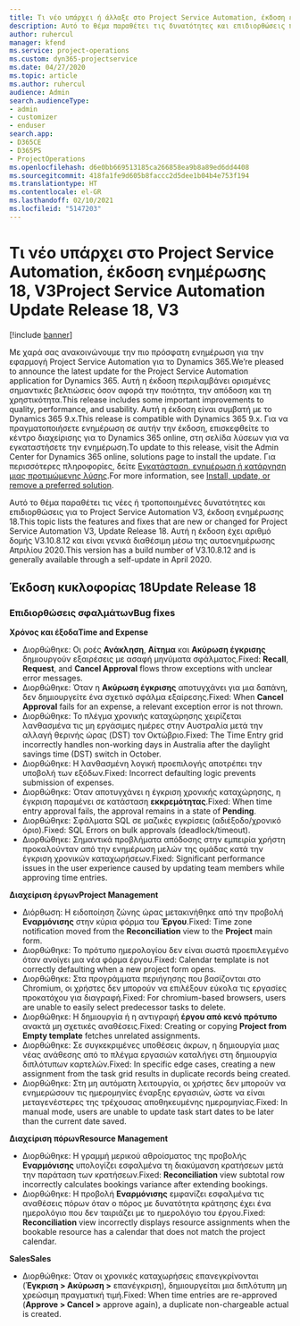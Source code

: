 ```yaml
---
title: Τι νέο υπάρχει ή άλλαξε στο Project Service Automation, έκδοση ενημέρωσης 18, V3
description: Αυτό το θέμα παραθέτει τις δυνατότητες και επιδιορθώσεις που είναι διαθέσιμες στο Project Service Automation, έκδοση ενημέρωσης 18, V3.
author: ruhercul
manager: kfend
ms.service: project-operations
ms.custom: dyn365-projectservice
ms.date: 04/27/2020
ms.topic: article
ms.author: ruhercul
audience: Admin
search.audienceType:
- admin
- customizer
- enduser
search.app:
- D365CE
- D365PS
- ProjectOperations
ms.openlocfilehash: d6e0bb669513185ca266858ea9b8a89ed6dd4408
ms.sourcegitcommit: 418fa1fe9d605b8faccc2d5dee1b04b4e753f194
ms.translationtype: HT
ms.contentlocale: el-GR
ms.lasthandoff: 02/10/2021
ms.locfileid: "5147203"
---
```

# <a name="project-service-automation-update-release-18-v3"></a><span data-ttu-id="30a95-103">Τι νέο υπάρχει στο Project Service Automation, έκδοση ενημέρωσης 18, V3</span><span class="sxs-lookup"><span data-stu-id="30a95-103">Project Service Automation Update Release 18, V3</span></span>

[!include [banner](../includes/psa-now-project-operations.md)]

<span data-ttu-id="30a95-104">Με χαρά σας ανακοινώνουμε την πιο πρόσφατη ενημέρωση για την εφαρμογή Project Service Automation για το Dynamics 365.</span><span class="sxs-lookup"><span data-stu-id="30a95-104">We’re pleased to announce the latest update for the Project Service Automation application for Dynamics 365.</span></span> <span data-ttu-id="30a95-105">Αυτή η έκδοση περιλαμβάνει ορισμένες σημαντικές βελτιώσεις όσον αφορά την ποιότητα, την απόδοση και τη χρηστικότητα.</span><span class="sxs-lookup"><span data-stu-id="30a95-105">This release includes some important improvements to quality, performance, and usability.</span></span> <span data-ttu-id="30a95-106">Αυτή η έκδοση είναι συμβατή με το Dynamics 365 9.x.</span><span class="sxs-lookup"><span data-stu-id="30a95-106">This release is compatible with Dynamics 365 9.x.</span></span> <span data-ttu-id="30a95-107">Για να πραγματοποιήσετε ενημέρωση σε αυτήν την έκδοση, επισκεφθείτε το κέντρο διαχείρισης για το Dynamics 365 online, στη σελίδα λύσεων για να εγκαταστήσετε την ενημέρωση.</span><span class="sxs-lookup"><span data-stu-id="30a95-107">To update to this release, visit the Admin Center for Dynamics 365 online, solutions page to install the update.</span></span> <span data-ttu-id="30a95-108">Για περισσότερες πληροφορίες, δείτε [Εγκατάσταση, ενημέρωση ή κατάργηση μιας προτιμώμενης λύσης](https://docs.microsoft.com/power-platform/admin/install-remove-preferred-solution).</span><span class="sxs-lookup"><span data-stu-id="30a95-108">For more information, see [Install, update, or remove a preferred solution](https://docs.microsoft.com/power-platform/admin/install-remove-preferred-solution).</span></span>

<span data-ttu-id="30a95-109">Αυτό το θέμα παραθέτει τις νέες ή τροποποιημένες δυνατότητες και επιδιορθώσεις για το Project Service Automation V3, έκδοση ενημέρωσης 18.</span><span class="sxs-lookup"><span data-stu-id="30a95-109">This topic lists the features and fixes that are new or changed for Project Service Automation V3, Update Release 18.</span></span> <span data-ttu-id="30a95-110">Αυτή η έκδοση έχει αριθμό δομής V3.10.8.12 και είναι γενικά διαθέσιμη μέσω της αυτοενημέρωσης Απριλίου 2020.</span><span class="sxs-lookup"><span data-stu-id="30a95-110">This version has a build number of V3.10.8.12 and is generally available through a self-update in April 2020.</span></span>

## <a name="update-release-18"></a><span data-ttu-id="30a95-111">Έκδοση κυκλοφορίας 18</span><span class="sxs-lookup"><span data-stu-id="30a95-111">Update Release 18</span></span>

### <a name="bug-fixes"></a><span data-ttu-id="30a95-112">Επιδιορθώσεις σφαλμάτων</span><span class="sxs-lookup"><span data-stu-id="30a95-112">Bug fixes</span></span>

<span data-ttu-id="30a95-113">**Χρόνος και έξοδα**</span><span class="sxs-lookup"><span data-stu-id="30a95-113">**Time and Expense**</span></span>

- <span data-ttu-id="30a95-114">Διορθώθηκε: Οι ροές **Ανάκληση**, **Αίτημα** και **Ακύρωση έγκρισης** δημιουργούν εξαιρέσεις με ασαφή μηνύματα σφάλματος.</span><span class="sxs-lookup"><span data-stu-id="30a95-114">Fixed: **Recall**, **Request**, and **Cancel Approval** flows throw exceptions with unclear error messages.</span></span>
- <span data-ttu-id="30a95-115">Διορθώθηκε: Όταν η **Ακύρωση έγκρισης** αποτυγχάνει για μια δαπάνη, δεν δημιουργείτε ένα σχετικό σφάλμα εξαίρεσης.</span><span class="sxs-lookup"><span data-stu-id="30a95-115">Fixed: When **Cancel Approval** fails for an expense, a relevant exception error is not thrown.</span></span>
- <span data-ttu-id="30a95-116">Διορθώθηκε: Το πλέγμα χρονικής καταχώρησης χειρίζεται λανθασμένα τις μη εργάσιμες ημέρες στην Αυστραλία μετά την αλλαγή θερινής ώρας (DST) τον Οκτώβριο.</span><span class="sxs-lookup"><span data-stu-id="30a95-116">Fixed: The Time Entry grid incorrectly handles non-working days in Australia after the daylight savings time (DST) switch in October.</span></span>
- <span data-ttu-id="30a95-117">Διορθώθηκε: Η λανθασμένη λογική προεπιλογής αποτρέπει την υποβολή των εξόδων.</span><span class="sxs-lookup"><span data-stu-id="30a95-117">Fixed: Incorrect defaulting logic prevents submission of expenses.</span></span>
- <span data-ttu-id="30a95-118">Διορθώθηκε: Όταν αποτυγχάνει η έγκριση χρονικής καταχώρησης, η έγκριση παραμένει σε κατάσταση **εκκρεμότητας**.</span><span class="sxs-lookup"><span data-stu-id="30a95-118">Fixed: When time entry approval fails, the approval remains in a state of **Pending**.</span></span>
- <span data-ttu-id="30a95-119">Διορθώθηκε: Σφάλματα SQL σε μαζικές εγκρίσεις (αδιέξοδο/χρονικό όριο).</span><span class="sxs-lookup"><span data-stu-id="30a95-119">Fixed: SQL Errors on bulk approvals (deadlock/timeout).</span></span>
- <span data-ttu-id="30a95-120">Διορθώθηκε: Σημαντικά προβλήματα απόδοσης στην εμπειρία χρήστη προκαλούνταν από την ενημέρωση μελών της ομάδας κατά την έγκριση χρονικών καταχωρήσεων.</span><span class="sxs-lookup"><span data-stu-id="30a95-120">Fixed: Significant performance issues in the user experience caused by updating team members while approving time entries.</span></span>

<span data-ttu-id="30a95-121">**Διαχείριση έργων**</span><span class="sxs-lookup"><span data-stu-id="30a95-121">**Project Management**</span></span>

- <span data-ttu-id="30a95-122">Διόρθωση: Η ειδοποίηση ζώνης ώρας μετακινήθηκε από την προβολή **Εναρμόνισης** στην κύρια φόρμα του **Έργου**.</span><span class="sxs-lookup"><span data-stu-id="30a95-122">Fixed: Time zone notification moved from the **Reconciliation** view to the **Project** main form.</span></span>
- <span data-ttu-id="30a95-123">Διορθώθηκε: Το πρότυπο ημερολογίου δεν είναι σωστά προεπιλεγμένο όταν ανοίγει μια νέα φόρμα έργου.</span><span class="sxs-lookup"><span data-stu-id="30a95-123">Fixed: Calendar template is not correctly defaulting when a new project form opens.</span></span>
- <span data-ttu-id="30a95-124">Διορθώθηκε: Στα προγράμματα περιήγησης που βασίζονται στο Chromium, οι χρήστες δεν μπορούν να επιλέξουν εύκολα τις εργασίες προκατόχου για διαγραφή.</span><span class="sxs-lookup"><span data-stu-id="30a95-124">Fixed: For chromium-based browsers, users are unable to easily select predecessor tasks to delete.</span></span>
- <span data-ttu-id="30a95-125">Διορθώθηκε: Η δημιουργία ή η αντιγραφή **έργου από κενό πρότυπο** ανακτά μη σχετικές αναθέσεις.</span><span class="sxs-lookup"><span data-stu-id="30a95-125">Fixed: Creating or copying **Project from Empty template** fetches unrelated assignments.</span></span>
- <span data-ttu-id="30a95-126">Διορθώθηκε: Σε συγκεκριμένες υποθέσεις άκρων, η δημιουργία μιας νέας ανάθεσης από το πλέγμα εργασιών καταλήγει στη δημιουργία διπλότυπων καρτελών.</span><span class="sxs-lookup"><span data-stu-id="30a95-126">Fixed: In specific edge cases, creating a new assignment from the task grid results in duplicate records being created.</span></span>
- <span data-ttu-id="30a95-127">Διορθώθηκε: Στη μη αυτόματη λειτουργία, οι χρήστες δεν μπορούν να ενημερώσουν τις ημερομηνίες έναρξης εργασιών, ώστε να είναι μεταγενέστερες της τρέχουσας αποθηκευμένης ημερομηνίας.</span><span class="sxs-lookup"><span data-stu-id="30a95-127">Fixed: In manual mode, users are unable to update task start dates to be later than the current date saved.</span></span>

<span data-ttu-id="30a95-128">**Διαχείριση πόρων**</span><span class="sxs-lookup"><span data-stu-id="30a95-128">**Resource Management**</span></span>

- <span data-ttu-id="30a95-129">Διορθώθηκε: Η γραμμή μερικού αθροίσματος της προβολής **Εναρμόνισης** υπολογίζει εσφαλμένα τη διακύμανση κρατήσεων μετά την παράταση των κρατήσεων.</span><span class="sxs-lookup"><span data-stu-id="30a95-129">Fixed: **Reconciliation** view subtotal row incorrectly calculates bookings variance after extending bookings.</span></span>
- <span data-ttu-id="30a95-130">Διορθώθηκε: Η προβολή **Εναρμόνισης** εμφανίζει εσφαλμένα τις αναθέσεις πόρων όταν ο πόρος με δυνατότητα κράτησης έχει ένα ημερολόγιο που δεν ταιριάζει με το ημερολόγιο του έργου.</span><span class="sxs-lookup"><span data-stu-id="30a95-130">Fixed: **Reconciliation** view incorrectly displays resource assignments when the bookable resource has a calendar that does not match the project calendar.</span></span>

<span data-ttu-id="30a95-131">**Sales**</span><span class="sxs-lookup"><span data-stu-id="30a95-131">**Sales**</span></span>

- <span data-ttu-id="30a95-132">Διορθώθηκε: Όταν οι χρονικές καταχωρήσεις επανεγκρίνονται (**Έγκριση > Ακύρωση >** επανέγκριση), δημιουργείται μια διπλότυπη μη χρεώσιμη πραγματική τιμή.</span><span class="sxs-lookup"><span data-stu-id="30a95-132">Fixed: When time entries are re-approved (**Approve > Cancel >** approve again), a duplicate non-chargeable actual is created.</span></span>
